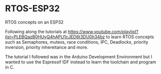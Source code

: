 # RTOS-ESP32
RTOS concepts on an ESP32

Following along the tutorials at https://www.youtube.com/playlist?list=PLEBQazB0HUyQ4hAPU1cJED6t3DU0h34bz to learn RTOS concepts such as Semaphores, mutexs, race conditions, IPC, Deadlocks, priority inversion, priority inhereitance and more.

The tutorial I followed was in the Arduino Development Environment but I wanted
to use the Espressif IDF instead to learn the toolchain and program in C.
